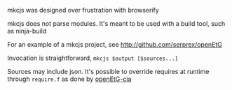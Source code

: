 mkcjs was designed over frustration with browserify

mkcjs does not parse modules. It's meant to be used with a build tool, such as ninja-build

For an example of a mkcjs project, see http://github.com/serprex/openEtG

Invocation is straightforward, `mkcjs $output [$sources...]`

Sources may include json. It's possible to override requires at runtime through `require.f` as done by [openEtG-cia](http://github.com/ZephyrPhantom/openEtG-vanilla/blob/master/index.html)